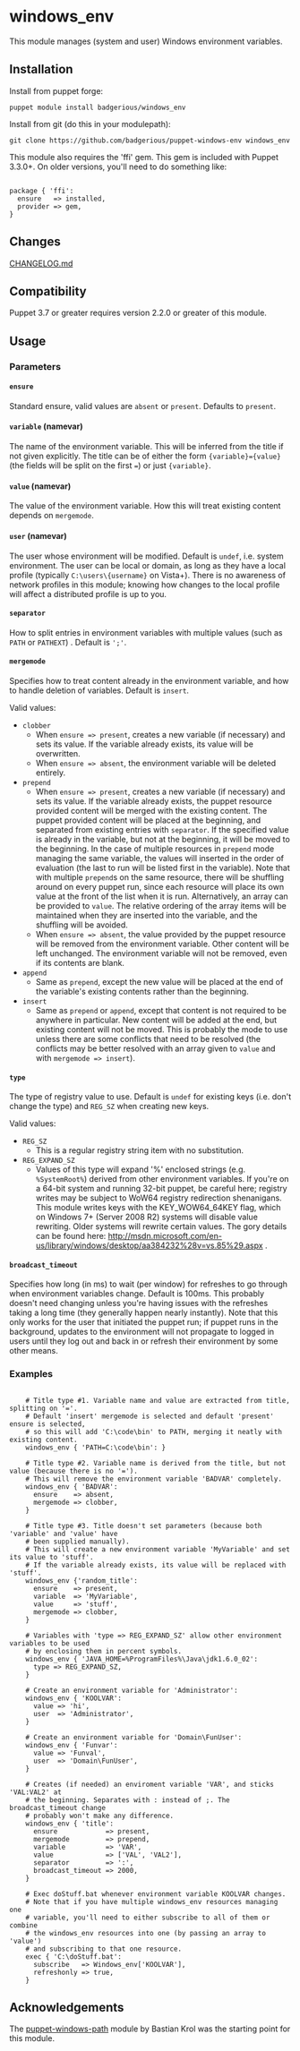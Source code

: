 windows_env
===========

This module manages (system and user) Windows environment variables.

Installation
------------

Install from puppet forge:

    puppet module install badgerious/windows_env

Install from git (do this in your modulepath):

    git clone https://github.com/badgerious/puppet-windows-env windows_env

This module also requires the 'ffi' gem. This gem is included
with Puppet 3.3.0+. On older versions, you'll need to do something like:

```puppet

package { 'ffi':
  ensure   => installed,
  provider => gem,
}

```

Changes
-------

[CHANGELOG.md](https://github.com/badgerious/puppet-windows-env/blob/master/CHANGELOG.md)

Compatibility
-------------

Puppet 3.7 or greater requires version 2.2.0 or greater of this module.

Usage
-----

### Parameters

#### `ensure`
Standard ensure, valid values are `absent` or `present`. Defaults to `present`. 

#### `variable` (namevar)
The name of the environment variable. This will be inferred from the title if
not given explicitly. The title can be of either the form `{variable}={value}`
(the fields will be split on the first `=`) or just `{variable}`. 

#### `value` (namevar)
The value of the environment variable. How this will treat existing content
depends on `mergemode`. 

#### `user` (namevar)
The user whose environment will be modified. Default is `undef`, i.e. system
environment. The user can be local or domain, as long as they have a local
profile (typically `C:\users\{username}` on Vista+).  There is no awareness of
network profiles in this module; knowing how changes to the local profile will
affect a distributed profile is up to you. 

#### `separator`
How to split entries in environment variables with multiple values (such as
`PATH` or `PATHEXT`) . Default is `';'`. 

#### `mergemode`
Specifies how to treat content already in the environment variable, and how to
handle deletion of variables. Default is `insert`. 

Valid values:

- `clobber`
  - When `ensure => present`, creates a new variable (if necessary) and sets
    its value. If the variable already exists, its value will be overwritten.
  - When `ensure => absent`, the environment variable will be deleted entirely. 
- `prepend`
  - When `ensure => present`, creates a new variable (if necessary) and sets
    its value. If the variable already exists, the puppet resource provided
    content will be merged with the existing content. The puppet provided
    content will be placed at the beginning, and separated from existing
    entries with `separator`. If the specified value is already in the
    variable, but not at the beginning, it will be moved to the beginning. In
    the case of multiple resources in `prepend` mode managing the same
    variable, the values will inserted in the order of evaluation (the last to
    run will be listed first in the variable).  Note that with multiple
    `prepend`s on the same resource, there will be shuffling around on every
    puppet run, since each resource will place its own value at the front of
    the list when it is run. Alternatively, an array can be provided to
    `value`.  The relative ordering of the array items will be maintained when
    they are inserted into the variable, and the shuffling will be avoided.
  - When `ensure => absent`, the value provided by the puppet resource will be
    removed from the environment variable. Other content will be left
    unchanged. The environment variable will not be removed, even if its
    contents are blank. 
- `append`
  - Same as `prepend`, except the new value will be placed at the end of the
    variable's existing contents rather than the beginning. 
- `insert`
  - Same as `prepend` or `append`, except that content is not required to be
    anywhere in particular. New content will be added at the end, but existing
    content will not be moved. This is probably the mode to use unless there
    are some conflicts that need to be resolved (the conflicts may be better
    resolved with an array given to `value` and with `mergemode => insert`). 

#### `type`
The type of registry value to use. Default is `undef` for existing keys (i.e.
don't change the type) and `REG_SZ` when creating new keys. 

Valid values:

- `REG_SZ`
  - This is a regular registry string item with no substitution. 
- `REG_EXPAND_SZ`
  - Values of this type will expand '%' enclosed strings (e.g. `%SystemRoot%`)
    derived from other environment variables. If you're on a 64-bit system and
    running 32-bit puppet, be careful here; registry writes may be subject to
    WoW64 registry redirection shenanigans. This module writes keys with the
    KEY_WOW64_64KEY flag, which on Windows 7+ (Server 2008 R2) systems will
    disable value rewriting. Older systems will rewrite certain values. The
    gory details can be found here:
    http://msdn.microsoft.com/en-us/library/windows/desktop/aa384232%28v=vs.85%29.aspx
    . 

#### `broadcast_timeout`
Specifies how long (in ms) to wait (per window) for refreshes to go through
when environment variables change. Default is 100ms. This probably doesn't
need changing unless you're having issues with the refreshes taking a long time
(they generally happen nearly instantly). Note that this only works for the user
that initiated the puppet run; if puppet runs in the background, updates to the
environment will not propagate to logged in users until they log out and back in
or refresh their environment by some other means. 

### Examples

```puppet

    # Title type #1. Variable name and value are extracted from title, splitting on '='. 
    # Default 'insert' mergemode is selected and default 'present' ensure is selected, 
    # so this will add 'C:\code\bin' to PATH, merging it neatly with existing content. 
    windows_env { 'PATH=C:\code\bin': }

    # Title type #2. Variable name is derived from the title, but not value (because there is no '='). 
    # This will remove the environment variable 'BADVAR' completely.
    windows_env { 'BADVAR':
      ensure    => absent,
      mergemode => clobber,
    }

    # Title type #3. Title doesn't set parameters (because both 'variable' and 'value' have
    # been supplied manually). 
    # This will create a new environment variable 'MyVariable' and set its value to 'stuff'. 
    # If the variable already exists, its value will be replaced with 'stuff'. 
    windows_env {'random_title':
      ensure    => present,
      variable  => 'MyVariable',
      value     => 'stuff',
      mergemode => clobber,
    }

    # Variables with 'type => REG_EXPAND_SZ' allow other environment variables to be used
    # by enclosing them in percent symbols. 
    windows_env { 'JAVA_HOME=%ProgramFiles%\Java\jdk1.6.0_02':
      type => REG_EXPAND_SZ,
    }

    # Create an environment variable for 'Administrator':
    windows_env { 'KOOLVAR':
      value => 'hi',
      user  => 'Administrator',
    }

    # Create an environment variable for 'Domain\FunUser':
    windows_env { 'Funvar':
      value => 'Funval',
      user  => 'Domain\FunUser',
    }

    # Creates (if needed) an enviroment variable 'VAR', and sticks 'VAL:VAL2' at
    # the beginning. Separates with : instead of ;. The broadcast_timeout change
    # probably won't make any difference. 
    windows_env { 'title':
      ensure            => present,
      mergemode         => prepend,
      variable          => 'VAR',
      value             => ['VAL', 'VAL2'],
      separator         => ':',
      broadcast_timeout => 2000,
    }

    # Exec doStuff.bat whenever environment variable KOOLVAR changes.
    # Note that if you have multiple windows_env resources managing one
    # variable, you'll need to either subscribe to all of them or combine
    # the windows_env resources into one (by passing an array to 'value')
    # and subscribing to that one resource.
    exec { 'C:\doStuff.bat':
      subscribe   => Windows_env['KOOLVAR'],
      refreshonly => true,
    }

```

Acknowledgements
----------------
The [puppet-windows-path](https://github.com/basti1302/puppet-windows-path) module by Bastian Krol was the starting point for this module. 
